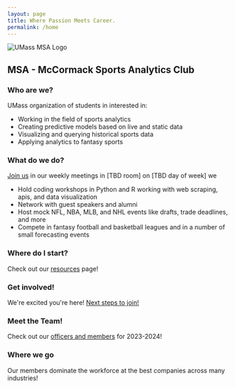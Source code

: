 ```yaml
---
layout: page
title: Where Passion Meets Career.
permalink: /home
---
```

<!-- TODO big spell check -->

![UMass MSA Logo](https://nfordumass.github.io/msa/assets/img/oldLogo.png)

## MSA - McCormack Sports Analytics Club
### Who are we?
UMass organization of students in interested in:
- Working in the field of sports analytics
- Creating predictive models based on live and static data
- Visualizing and querying historical sports data
- Applying analytics to fantasy sports
<!-- TODO Kirk Goldsberry -->


<!-- TODO fix room number -->
### What do we do?
[Join us](join) in our weekly meetings in [TBD room] on [TBD day of week] we
- Hold coding workshops in Python and R working with web scraping, apis, and data visualization
- Network with guest speakers and alumni
- Host mock NFL, NBA, MLB, and NHL events like drafts, trade deadlines, and more
- Compete in fantasy football and basketball leagues and in a number of small forecasting events

### Where do I start?
Check out our [resources](resources) page!

### Get involved!
We're excited you're here! [Next steps to join!](join)

<!-- TODO link to a separate markdown page -->
<!-- make page for current officers scrape linkedin and position -->
<!-- TODO fill out rest of this section! -->
### Meet the Team!
Check out our [officers and members](team) for 2023-2024!


<!-- TODO list a bunch of companies here where students have gone -->
### Where we go
Our members dominate the workforce at the best companies across many industries!
